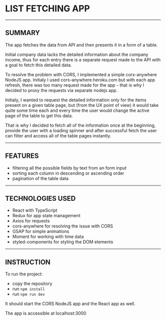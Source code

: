 # LIST FETCHING APP

---

## SUMMARY

The app fetches the data from API and then presents it in a form of a table.

Initial company data lacks the detailed information about the company income, thus for each entry there is a separate request made to the API with a goal to fetch this detailed data.

To resolve the problem with CORS, I implemented a simple cors-anywhere NodeJS app. Initialy I used cors-anywhere.heroku.com but with each app refresh, there was too many request made for the app - that is why I decided to proxy the requests via separate nodejs app.

Initialy, I wanted to request the detailed information only for the items present on a given table page, but (from the UX point of view) it would take quite some time each and every time the user would change the active page of the table to get this data.

That is why I decided to fetch all of the information once at the beginning, provide the user with a loading spinner and after successful fetch the user can filter and access all of the table pages instantly.

---

## FEATURES

- filtering all the possible fields by text from an form input
- sorting each column in descending or ascending order
- pagination of the table data

---

## TECHNOLOGIES USED

- React with TypeScript
- Redux for app state management
- Axios for requests
- cors-anywhere for resolving the issue with CORS
- GSAP for simple animations
- Moment for working with time data
- styled-components for styling the DOM elements

---

## INSTRUCTION

To run the project:

- copy the repository
- run `npm install`
- run `npm run dev`

It should start the CORS NodeJS app and the React app as well.

The app is accessible at localhost:3000
